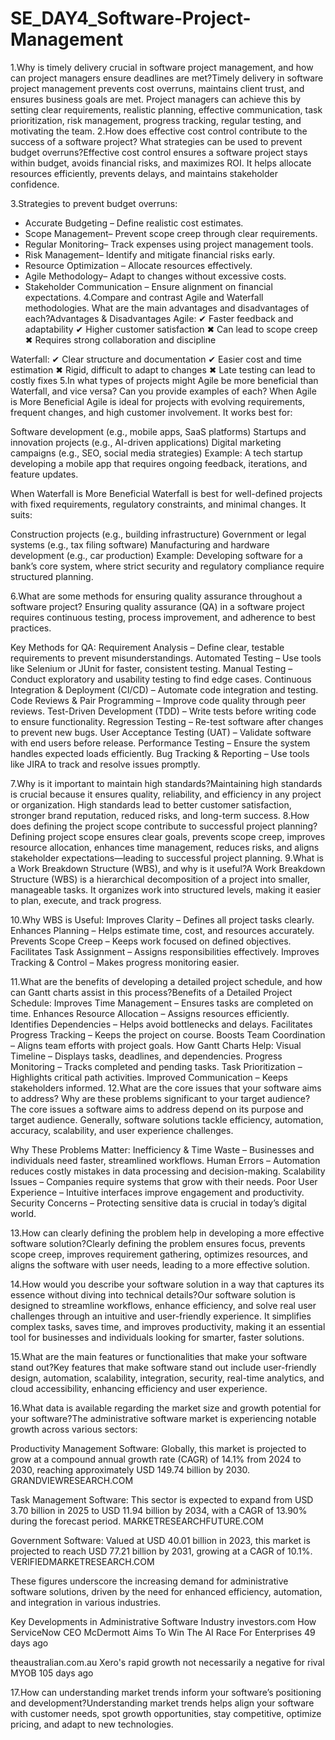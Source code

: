 # SE_DAY4_Software-Project-Management
1.Why is timely delivery crucial in software project management, and how can project managers ensure deadlines are met?Timely delivery in software project management prevents cost overruns, maintains client trust, and ensures business goals are met. Project managers can achieve this by setting clear requirements, realistic planning, effective communication, task prioritization, risk management, progress tracking, regular testing, and motivating the team.
2.How does effective cost control contribute to the success of a software project? What strategies can be used to prevent budget overruns?Effective cost control ensures a software project stays within budget, avoids financial risks, and maximizes ROI. It helps allocate resources efficiently, prevents delays, and maintains stakeholder confidence.  

3.Strategies to prevent budget overruns:
- Accurate Budgeting – Define realistic cost estimates.  
- Scope Management– Prevent scope creep through clear requirements.  
- Regular Monitoring– Track expenses using project management tools.  
- Risk Management– Identify and mitigate financial risks early.  
- Resource Optimization – Allocate resources effectively.  
- Agile Methodology– Adapt to changes without excessive costs.  
- Stakeholder Communication – Ensure alignment on financial expectations.
4.Compare and contrast Agile and Waterfall methodologies. What are the main advantages and disadvantages of each?Advantages & Disadvantages
Agile:
✔ Faster feedback and adaptability
✔ Higher customer satisfaction
✖ Can lead to scope creep
✖ Requires strong collaboration and discipline

Waterfall:
✔ Clear structure and documentation
✔ Easier cost and time estimation
✖ Rigid, difficult to adapt to changes
✖ Late testing can lead to costly fixes
5.In what types of projects might Agile be more beneficial than Waterfall, and vice versa? Can you provide examples of each?
When Agile is More Beneficial
Agile is ideal for projects with evolving requirements, frequent changes, and high customer involvement. It works best for:

Software development (e.g., mobile apps, SaaS platforms)
Startups and innovation projects (e.g., AI-driven applications)
Digital marketing campaigns (e.g., SEO, social media strategies)
Example: A tech startup developing a mobile app that requires ongoing feedback, iterations, and feature updates.

When Waterfall is More Beneficial
Waterfall is best for well-defined projects with fixed requirements, regulatory constraints, and minimal changes. It suits:

Construction projects (e.g., building infrastructure)
Government or legal systems (e.g., tax filing software)
Manufacturing and hardware development (e.g., car production)
Example: Developing software for a bank’s core system, where strict security and regulatory compliance require structured planning.

6.What are some methods for ensuring quality assurance throughout a software project?
Ensuring quality assurance (QA) in a software project requires continuous testing, process improvement, and adherence to best practices.

Key Methods for QA:
Requirement Analysis – Define clear, testable requirements to prevent misunderstandings.
Automated Testing – Use tools like Selenium or JUnit for faster, consistent testing.
Manual Testing – Conduct exploratory and usability testing to find edge cases.
Continuous Integration & Deployment (CI/CD) – Automate code integration and testing.
Code Reviews & Pair Programming – Improve code quality through peer reviews.
Test-Driven Development (TDD) – Write tests before writing code to ensure functionality.
Regression Testing – Re-test software after changes to prevent new bugs.
User Acceptance Testing (UAT) – Validate software with end users before release.
Performance Testing – Ensure the system handles expected loads efficiently.
Bug Tracking & Reporting – Use tools like JIRA to track and resolve issues promptly.

7.Why is it important to maintain high standards?Maintaining high standards is crucial because it ensures quality, reliability, and efficiency in any project or organization. High standards lead to better customer satisfaction, stronger brand reputation, reduced risks, and long-term success.
8.How does defining the project scope contribute to successful project planning?
Defining project scope ensures clear goals, prevents scope creep, improves resource allocation, enhances time management, reduces risks, and aligns stakeholder expectations—leading to successful project planning.
9.What is a Work Breakdown Structure (WBS), and why is it useful?A Work Breakdown Structure (WBS) is a hierarchical decomposition of a project into smaller, manageable tasks. It organizes work into structured levels, making it easier to plan, execute, and track progress.

10.Why WBS is Useful:
Improves Clarity – Defines all project tasks clearly.
Enhances Planning – Helps estimate time, cost, and resources accurately.
Prevents Scope Creep – Keeps work focused on defined objectives.
Facilitates Task Assignment – Assigns responsibilities effectively.
Improves Tracking & Control – Makes progress monitoring easier.


11.What are the benefits of developing a detailed project schedule, and how can Gantt charts assist in this process?Benefits of a Detailed Project Schedule:
Improves Time Management – Ensures tasks are completed on time.
Enhances Resource Allocation – Assigns resources efficiently.
Identifies Dependencies – Helps avoid bottlenecks and delays.
Facilitates Progress Tracking – Keeps the project on course.
Boosts Team Coordination – Aligns team efforts with project goals.
How Gantt Charts Help:
Visual Timeline – Displays tasks, deadlines, and dependencies.
Progress Monitoring – Tracks completed and pending tasks.
Task Prioritization – Highlights critical path activities.
Improved Communication – Keeps stakeholders informed.
12.What are the core issues that your software aims to address? Why are these problems significant to your target audience?The core issues a software aims to address depend on its purpose and target audience. Generally, software solutions tackle efficiency, automation, accuracy, scalability, and user experience challenges.

Why These Problems Matter:
Inefficiency & Time Waste – Businesses and individuals need faster, streamlined workflows.
Human Errors – Automation reduces costly mistakes in data processing and decision-making.
Scalability Issues – Companies require systems that grow with their needs.
Poor User Experience – Intuitive interfaces improve engagement and productivity.
Security Concerns – Protecting sensitive data is crucial in today’s digital world.

13.How can clearly defining the problem help in developing a more effective software solution?Clearly defining the problem ensures focus, prevents scope creep, improves requirement gathering, optimizes resources, and aligns the software with user needs, leading to a more effective solution.

14.How would you describe your software solution in a way that captures its essence without diving into technical details?Our software solution is designed to streamline workflows, enhance efficiency, and solve real user challenges through an intuitive and user-friendly experience. It simplifies complex tasks, saves time, and improves productivity, making it an essential tool for businesses and individuals looking for smarter, faster solutions.

15.What are the main features or functionalities that make your software stand out?Key features that make software stand out include user-friendly design, automation, scalability, integration, security, real-time analytics, and cloud accessibility, enhancing efficiency and user experience.

16.What data is available regarding the market size and growth potential for your software?The administrative software market is experiencing notable growth across various sectors:

Productivity Management Software: Globally, this market is projected to grow at a compound annual growth rate (CAGR) of 14.1% from 2024 to 2030, reaching approximately USD 149.74 billion by 2030. 
GRANDVIEWRESEARCH.COM

Task Management Software: This sector is expected to expand from USD 3.70 billion in 2025 to USD 11.94 billion by 2034, with a CAGR of 13.90% during the forecast period. 
MARKETRESEARCHFUTURE.COM

Government Software: Valued at USD 40.01 billion in 2023, this market is projected to reach USD 77.21 billion by 2031, growing at a CAGR of 10.1%. 
VERIFIEDMARKETRESEARCH.COM

These figures underscore the increasing demand for administrative software solutions, driven by the need for enhanced efficiency, automation, and integration in various industries.

Key Developments in Administrative Software Industry
investors.com
How ServiceNow CEO McDermott Aims To Win The AI Race For Enterprises
49 days ago

theaustralian.com.au
Xero's rapid growth not necessarily a negative for rival MYOB
105 days ago




17.How can understanding market trends inform your software’s positioning and development?Understanding market trends helps align your software with customer needs, spot growth opportunities, stay competitive, optimize pricing, and adapt to new technologies.
